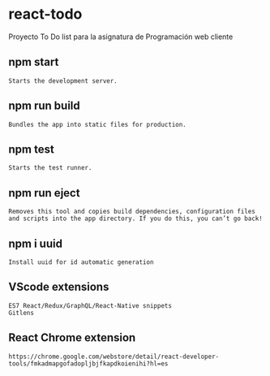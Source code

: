 # react-todo
 Proyecto To Do list para la asignatura de Programación web cliente

  ## npm start
    Starts the development server.

  ## npm run build
    Bundles the app into static files for production.

  ## npm test
    Starts the test runner.

  ## npm run eject
    Removes this tool and copies build dependencies, configuration files
    and scripts into the app directory. If you do this, you can’t go back!
    
  ## npm i uuid
    Install uuid for id automatic generation
    
  ## VScode extensions
    ES7 React/Redux/GraphQL/React-Native snippets
    Gitlens
   
  ## React Chrome extension
    https://chrome.google.com/webstore/detail/react-developer-tools/fmkadmapgofadopljbjfkapdkoienihi?hl=es
